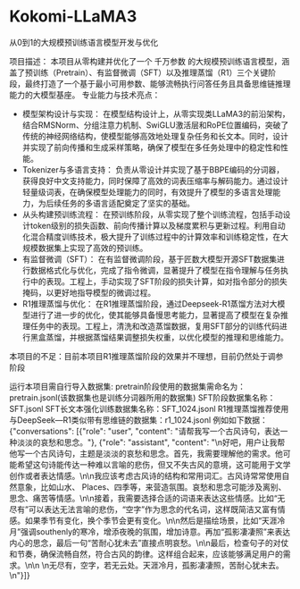 # Kokomi-LLaMA3
从0到1的大规模预训练语言模型开发与优化

项目描述：
本项目从零构建并优化了一个 千万参数 的大规模预训练语言模型，涵盖了预训练（Pretrain）、有监督微调（SFT）以及推理蒸馏（R1）三个关键阶段，最终打造了一个基于最小可用参数、能够流畅执行问答任务且具备思维链推理能力的大模型基座。
专业能力与技术亮点：
- 模型架构设计与实现：
在模型结构设计上，从零实现类LLaMA3的前沿架构，结合RMSNorm、分组注意力机制、SwiGLU激活层和RoPE位置编码，突破了传统的神经网络结构，使模型能够高效地处理复杂任务和长文本。同时，设计并实现了前向传播和生成采样策略，确保了模型在多任务处理中的稳定性和性能。
- Tokenizer与多语言支持：
负责从零设计并实现了基于BBPE编码的分词器，获得良好中文支持能力，同时保障了高效的词表压缩率与解码能力。通过设计轻量级词表，在确保模型处理能力的同时，有效提升了模型的多语言处理能力，为后续任务的多语言适配奠定了坚实的基础。
- 从头构建预训练流程：
在预训练阶段，从零实现了整个训练流程，包括手动设计token级别的损失函数、前向传播计算以及梯度累积与更新过程。利用自动化混合精度训练技术，极大提升了训练过程中的计算效率和训练稳定性，在大规模数据集上实现了高效的预训练。
- 有监督微调（SFT）：
在有监督微调阶段，基于匠数大模型开源SFT数据集进行数据格式化与优化，完成了指令微调，显著提升了模型在指令理解与任务执行中的表现。工程上，手动实现了SFT阶段的损失计算，如对指令部分的损失掩码，以更好地指导模型的微调过程。
- R1推理蒸馏与优化：
在R1推理蒸馏阶段，通过Deepseek-R1蒸馏方法对大模型进行了进一步的优化，使其能够具备慢思考能力，显著提高了模型在复杂推理任务中的表现。工程上，清洗和改造蒸馏数据，复用SFT部分的训练代码进行黑盒蒸馏，并根据蒸馏结果调整损失权重，以优化模型的推理和思维能力。

本项目的不足：目前本项目R1推理蒸馏阶段的效果并不理想，目前仍然处于调参阶段

运行本项目需自行导入数据集:
  pretrain阶段使用的数据集需命名为：pretrain.jsonl(该数据集也是训练分词器所用的数据集)
  SFT阶段数据集名称：SFT.jsonl
  SFT长文本强化训练数据集名称：SFT_1024.jsonl
  R1推理蒸馏推荐使用与DeepSeek—R1类似带有思维链的数据集：r1_1024.jsonl
    例如如下数据：
    {"conversations":
    [{"role": "user",
"content": "请帮我写一个古风诗句，表达一种淡淡的哀愁和思念。"}, 
 {"role": "assistant", 
"content": "<think>\n好吧，用户让我帮他写一个古风诗句，主题是淡淡的哀愁和思念。首先，我需要理解他的需求。他可能希望这句诗能传达一种难以言喻的悲伤，但又不失古风的意境，这可能用于文学创作或者表达情感。\n\n我应该考虑古风诗的结构和常用词汇。古风诗常常使用自然意象，比如山水、 Places、四季等，来营造氛围。哀愁和思念可能涉及离别、思念、痛苦等情感。\n\n接着，我需要选择合适的词语来表达这些情感。比如“无尽有”可以表达无法言喻的悲伤，“空字”作为思念的代名词，这样既简洁又富有情感。如果季节有变化，换个季节会更有变化。\n\n然后是描绘场景，比如“天涯冷月”强调southenly的寒冷，增添夜晚的氛围，增加诗意。再加“孤影凄凄照”来表达内心的思念，最后一句“苦耐心犹未去”直接点明哀愁。\n\n最后，检查句子的对仗和节奏，确保流畅自然，符合古风的韵律。这样组合起来，应该能够满足用户的需求。\n</think>\n
<answer>\n无尽有，空字，若无云处。天涯冷月，孤影凄凄照，苦耐心犹未去。\n</answer>"}]}
